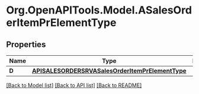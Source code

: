# Org.OpenAPITools.Model.ASalesOrderItemPrElementType

## Properties

Name | Type | Description | Notes
------------ | ------------- | ------------- | -------------
**D** | [**APISALESORDERSRVASalesOrderItemPrElementType**](APISALESORDERSRVASalesOrderItemPrElementType.md) |  | [optional] 

[[Back to Model list]](../README.md#documentation-for-models) [[Back to API list]](../README.md#documentation-for-api-endpoints) [[Back to README]](../README.md)

